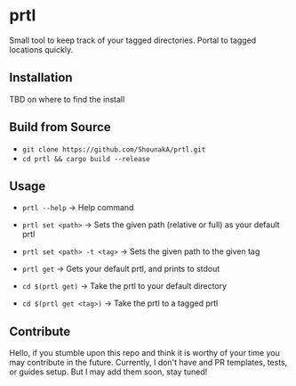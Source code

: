 # prtl
Small tool to keep track of your tagged directories. Portal to tagged locations quickly.

## Installation
TBD on where to find the install

## Build from Source
- ```git clone https://github.com/ShounakA/prtl.git```
- ```cd prtl && cargo build --release```

## Usage

- ```prtl --help``` -> Help command
- ```prtl set <path>``` -> Sets the given path (relative or full) as your default prtl
- ```prtl set <path> -t <tag>``` -> Sets the given path to the given tag


- ```prtl get``` -> Gets your default prtl, and prints to stdout
- ```cd $(prtl get)``` -> Take the prtl to your default directory
- ```cd $(prtl get <tag>)``` -> Take the prtl to a tagged prtl


## Contribute
Hello, if you stumble upon this repo and think it is worthy of your time you may contribute in the future.
Currently, I don't have and PR templates, tests, or guides setup. But I may add them soon, stay tuned!  